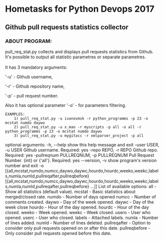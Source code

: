 # Hometasks for Python Devops 2017

<H2>Github pull requests statistics collector</H2>

<h3>ABOUT PROGRAM:</h3>
    pull_req_stat.py collects and displays pull requests statistics from Github.<br>
    It's possible to output all statistic parametres or separate parametres.<br><br>
    It has 3 mandatory arguments:<br>
        <p>'-u' - Github username,</p>
        <p>'-r' - Github repository name,</p>
        <p>'-p' - pull request number.</p>
    Also it has optional parameter '-o' - for parameters filtering.

    EXAMPLES:
        1) pull_req_stat.py -u ivanovmsk -r python_programms -p 23 -o mcstat numdo daywo
        2) pull_req_stat.py -u x_man -r myscripts -p all -o all -r python_programms -p 23 -o mcstat numdo daywo
        3) pull_req_stat.py -u mygitacc -r xmlparser_project -p all
        

optional arguments:
  -h, --help            show this help message and exit
  -user USER, -u USER   Github username. Required: yes
  -repo REPO, -r REPO   Github repo. Required: yes
  -pullreqnum PULLREQNUM, -p PULLREQNUM
                        Pull Request Number. {int} or {'all'}. Required: yes
  --version, -v         show program's version number and exit
  -o [{all,mcstat,numdo,numcc,daywo,daywc,hourdo,hourdc,weeko,weekc,labels,numla,numld,pullreqafter,pullreqbefore} [{all,mcstat,numdo,numcc,daywo,daywc,hourdo,hourdc,weeko,weekc,labels,numla,numld,pullreqafter,pullreqbefore} ...]]
                        List of available options:
                            all - Show all statistics (default value).
                            mcstat - Basic statistics about merged/closed rate.
                            numdo - Number of days opened
                            numcc - Number of comments created.
                            daywo - Day of the week opened.
                            daywc - Day of the week close
                            hourdo - Hour of the day opened.
                            hourdc - Hour of the day closed.
                            weeko - Week opened.
                            weekc - Week closed.
                            usero - User who opened.
                            userc - User who closed.
                            labels - Attached labels.
                            numla - Number of lines added.
                            numld - Number of lines deleted.
                            pullreqafter - Option to consider only pull requests opened on or after this date.
                            pullreqbefore - Only consider pull requests opened before this date.
       
